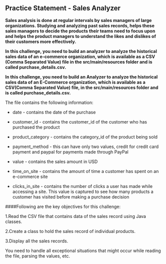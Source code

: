## Practice Statement - Sales Analyzer

**Sales analysis is done at regular intervals by sales managers of large organizations. 
Studying and analyzing past sales records, helps these sales managers to decide the products their
teams need to focus upon and helps the product managers to understand the likes and dislikes of their
customers more effectively.**

**In this challenge, you need to build an analyzer to analyze the historical sales data of an e-commerce 
organization, which is available as a CSV (Comma Separated Value) file in the src/main/resources folder 
and is called purchase_details.csv.**


**In this challenge, you need to build an Analyzer to analyze the historical sales data of an E-Commerce 
organization, 
which is available as a CSV(Comma Separated Value) file, in the src/main/resources folder and is 
called purchase_details.csv.**

The file contains the following information:
* date - contains the date of the purchase

* customer_id - contains the customer_id of the customer who has purchased the product

* product_category - contains the category_id of the product being sold

* payment_method - this can have only two values, credit for credit card payment and paypal for payments made through PayPal

* value - contains the sales amount in USD

* time_on_site - contains the amount of time a customer has spent on an e-commerce site

*   clicks_in_site - contains the number of clicks a user has made while accessing a site. 
                     This value is captured to see how many products a customer has visited 
                     before making a purchase decision

####Following are the key objectives for this challenge:

1.Read the CSV file that contains data of the sales record using Java classes.

2.Create a class to hold the sales record of individual products.

3.Display all the sales records.

You need to handle all exceptional situations that might occur while reading the file, parsing the values, etc.

